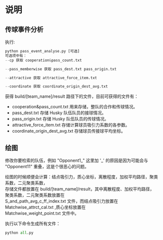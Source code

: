 # 说明

## 传球事件分析

执行:  

``` python
python pass_event_analyse.py [可选]
可选项中有：  
--cp 获取 cooperation&pass_count.txt

--pass_memberwise 获取 pass_dest.txt pass_origin.txt

--attractive 获取 attractive_force_item.txt

--coordinate 获取 coordinate_origin_dest_avg.txt
```

获得 build/[team_name]/result 路径下的文件，目前可获得的文件有：  

+ cooperation&pass_count.txt 用来存储，整队的合作和传球情况。  
+ pass_dest.txt 存储 Husky 队伍队员的接球情况。
+ pass_origin.txt 存储 Husky 队伍队员的传球情况。  
+ attractive_force_item.txt 存储计算球员吸引力系数的各参数。
+ coordinate_origin_dest_avg.txt 存储球员传接球平均坐标。


## 绘图

修改你要检索的队伍，例如 "Opponent1_" 这里加 '_' 的原因是因为可能会与 "Opponent11" 重叠，这是个很恶心的问题。   

绘图的时候顺便会计算：结点吸引力，质心坐标，离散程度，加权平均路径，聚类系数，二元聚类系数，  
存储文件都放置在 build/[team_name]/result，其中离散程度、加权平均路径，聚类系数，二元聚类系数放置在  
 S_and_path_avg_c_ff_index.txt 文件，而结点吸引力放置在 Matchwise_attrct_cal.txt ,质心坐标放置在  
 Matchwise_weight_point.txt 文件中。

执行以下命令生成所有文件：

``` python
python all.py
```